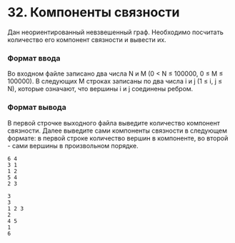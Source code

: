 # 32. Компоненты связности

Дан неориентированный невзвешенный граф. Необходимо посчитать количество его компонент связности и вывести их.

### Формат ввода

Во входном файле записано два числа N и M (0 < N ≤ 100000, 0 ≤ M ≤ 100000). В следующих M строках записаны по два числа i и j (1 ≤ i, j ≤ N), которые означают, что вершины i и j соединены ребром.

### Формат вывода

В первой строчке выходного файла выведите количество компонент связности. Далее выведите сами компоненты связности в следующем формате: в первой строке количество вершин в компоненте, во второй - сами вершины в произвольном порядке.

```text
6 4
3 1
1 2
5 4
2 3
```

```text
3
3
1 2 3 
2
4 5 
1
6 
```

